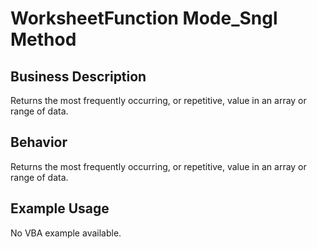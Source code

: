 # WorksheetFunction Mode_Sngl Method

## Business Description
Returns the most frequently occurring, or repetitive, value in an array or range of data.

## Behavior
Returns the most frequently occurring, or repetitive, value in an array or range of data.

## Example Usage
No VBA example available.